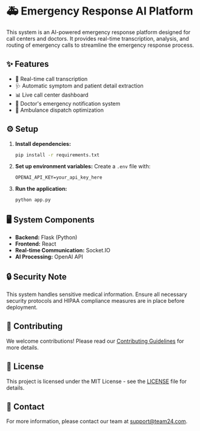 # 🚑 Emergency Response AI Platform

This system is an AI-powered emergency response platform designed for call centers and doctors. It provides real-time transcription, analysis, and routing of emergency calls to streamline the emergency response process.

## ✨ Features

- 📝 Real-time call transcription
- 🩺 Automatic symptom and patient detail extraction
- 📊 Live call center dashboard
- 📲 Doctor's emergency notification system
- 🚒 Ambulance dispatch optimization

## ⚙️ Setup

1. **Install dependencies:**
    ```bash
    pip install -r requirements.txt
    ```

2. **Set up environment variables:**
    Create a `.env` file with:
    ```env
    OPENAI_API_KEY=your_api_key_here
    ```

3. **Run the application:**
    ```bash
    python app.py
    ```

## 🖥️ System Components

- **Backend:** Flask (Python)
- **Frontend:** React
- **Real-time Communication:** Socket.IO
- **AI Processing:** OpenAI API

## 🔒 Security Note

This system handles sensitive medical information. Ensure all necessary security protocols and HIPAA compliance measures are in place before deployment.

## 🤝 Contributing

We welcome contributions! Please read our [Contributing Guidelines](CONTRIBUTING.md) for more details.

## 📜 License

This project is licensed under the MIT License - see the [LICENSE](LICENSE) file for details.

## 📧 Contact

For more information, please contact our team at [support@team24.com](mailto:support@team24.com).
